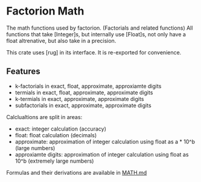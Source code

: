 # Factorion Math
The math functions used by factorion. (Factorials and related functions)
All functions that take [Integer]s, but internally use [Float]s, not only have a float altrenative, but also take in a precision.

This crate uses [rug] in its interface. It is re-exported for convenience.

## Features
- k-factorials in exact, float, approximate, approxiamte digits
- termials in exact, float, approximate, approximate digits
- k-termials in exact, approximate, approximate digits
- subfactorials in exact, approximate, approximate digits

Calclualtions are split in areas:
- exact: integer calculation (accuracy)
- float: float calculation (decimals)
- approximate: approximation of integer calculation using float as a * 10^b (large numbers)
- approxiamte digits: approximation of integer calculation using float as 10^b (extremely large numbers)

Formulas and their derivations are available in [MATH.md](https://github.com/tolik518/factorion-bot/blob/master/MATH.md)
